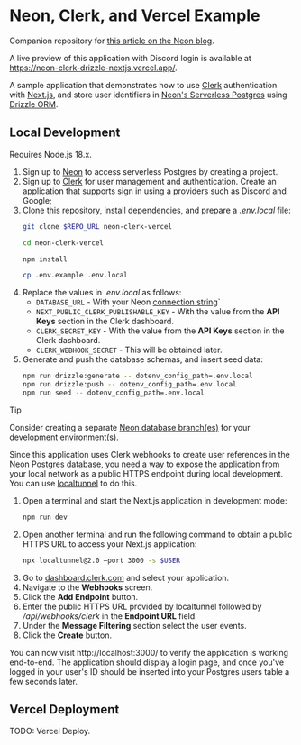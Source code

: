 # Neon, Clerk, and Vercel Example

Companion repository for [this article on the Neon blog](https://neon.tech/blog/nextjs-authentication-using-clerk-drizzle-orm-and-neon).

A live preview of this application with Discord login is available at https://neon-clerk-drizzle-nextjs.vercel.app/.

A sample application that demonstrates how to use [Clerk](https://clerk.com/) authentication with [Next.js](https://nextjs.org/), and store user identifiers in [Neon's Serverless Postgres](https://neon.tech/github/) using [Drizzle ORM](https://orm.drizzle.team/).

## Local Development

Requires Node.js 18.x. 

1. Sign up to [Neon](https://neon.tech/github/) to access serverless Postgres by creating a project.
1. Sign up to [Clerk](https://clerk.com/) for user management and authentication. Create an application that supports sign in using a providers such as Discord and Google;
1. Clone this repository, install dependencies, and prepare a _.env.local_ file:
    ```bash
    git clone $REPO_URL neon-clerk-vercel

    cd neon-clerk-vercel
    
    npm install

    cp .env.example .env.local
    ```
1. Replace the values in _.env.local_ as follows:
    *  `DATABASE_URL` - With your Neon [connection string](https://neon.tech/docs/connect/connect-from-any-app)`
    * `NEXT_PUBLIC_CLERK_PUBLISHABLE_KEY` - With the value from the **API Keys** section in the Clerk dashboard.
    * `CLERK_SECRET_KEY` - With the value from the **API Keys** section in the Clerk dashboard.
    * `CLERK_WEBHOOK_SECRET` - This will be obtained later.
1. Generate and push the database schemas, and insert seed data:
    ```bash
    npm run drizzle:generate -- dotenv_config_path=.env.local
    npm run drizzle:push -- dotenv_config_path=.env.local
    npm run seed -- dotenv_config_path=.env.local
    ```

> [!TIP]
> Consider creating a separate [Neon database branch(es)](https://neon.tech/docs/manage/branches#create-a-branch) for your development environment(s).

Since this application uses Clerk webhooks to create user references in the
Neon Postgres database, you need a way to expose the application from your
local network as a public HTTPS endpoint during local development. You can use
[localtunnel](https://www.npmjs.com/package/localtunnel) to do this.

1. Open a terminal and start the Next.js application in development mode:
    ```bash
    npm run dev
    ```
1. Open another terminal and run the following command to obtain a public HTTPS URL to access your Next.js application:
    ```bash
    npx localtunnel@2.0 –port 3000 -s $USER
    ```
1. Go to [dashboard.clerk.com](https://dashboard.clerk.com) and select your application.
1. Navigate to the **Webhooks** screen.
1. Click the **Add Endpoint** button.
1. Enter the public HTTPS URL provided by localtunnel followed by _/api/webhooks/clerk_ in the **Endpoint URL** field.
1. Under the **Message Filtering** section select the user events.
1. Click the **Create** button.

You can now visit http://localhost:3000/ to verify the application is working
end-to-end. The application should display a login page, and once you've logged
in your user's ID should be inserted into your Postgres users table a few
seconds later.

## Vercel Deployment

TODO: Vercel Deploy.

